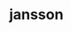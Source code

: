 ---
title: "jansson"
layout: cache
categories: [package, develop]
meta: {"compilers": ["apple-clang@16.0.0", "gcc@10.2.1", "gcc@10.5.0", "gcc@11.4.0", "gcc@13.3.0", "gcc@7.3.1", "gcc@7.5.0", "gcc@9.4.0", "intel-oneapi-compilers@2024.2.1", "intel-oneapi-compilers@2025.1.0"], "num_specs": 60, "num_specs_by_stack": {"aws-isc": 1, "aws-isc-aarch64": 1, "developer-tools": 3, "developer-tools-aarch64-linux-gnu": 8, "developer-tools-darwin": 6, "developer-tools-manylinux2014": 1, "developer-tools-x86_64_v3-linux-gnu": 7, "e4s": 7, "e4s-neoverse-v2": 7, "e4s-neoverse_v1": 2, "e4s-oneapi": 8, "e4s-power": 1, "radiuss": 8, "root": 60}, "oss": ["amzn2", "centos7", "rhel8", "sequoia", "ubuntu18.04", "ubuntu20.04", "ubuntu22.04"], "platforms": ["darwin", "linux"], "stacks": ["aws-isc", "aws-isc-aarch64", "developer-tools", "developer-tools-aarch64-linux-gnu", "developer-tools-darwin", "developer-tools-manylinux2014", "developer-tools-x86_64_v3-linux-gnu", "e4s", "e4s-neoverse-v2", "e4s-neoverse_v1", "e4s-oneapi", "e4s-power", "radiuss", "root"], "targets": ["aarch64", "neoverse_v1", "neoverse_v2", "ppc64le", "x86_64_v3"], "versions": ["2.14"]}
spec_details: [{"compiler": "gcc@11.4.0", "hash": "2hdtm2tnlpsj3exfsd56cn2bx7ocbf4u", "os": "ubuntu22.04", "platform": "linux", "size": "-", "stacks": ["e4s-neoverse_v1", "root"], "target": "neoverse_v1", "variants": ["build_system=cmake", "build_type=Release", "generator=make", "~ipo", "+shared"], "versions": ["2.14"]}, {"compiler": "apple-clang@16.0.0", "hash": "2xzpt2lfts7mhzgrv2wriv7zvblg36su", "os": "sequoia", "platform": "darwin", "size": "-", "stacks": ["developer-tools-darwin", "root"], "target": "aarch64", "variants": ["build_system=cmake", "build_type=Release", "generator=make", "~ipo", "+shared"], "versions": ["2.14"]}, {"compiler": "gcc@10.5.0", "hash": "32cmal67c6wxbxooljxt255o3kgumjkh", "os": "centos7", "platform": "linux", "size": "-", "stacks": ["developer-tools-x86_64_v3-linux-gnu", "root"], "target": "x86_64_v3", "variants": ["build_system=cmake", "build_type=Release", "generator=make", "~ipo", "+shared"], "versions": ["2.14"]}, {"compiler": "gcc@10.5.0", "hash": "4nv776axawqefnlwb6ry6bz7a4prtyl6", "os": "centos7", "platform": "linux", "size": "-", "stacks": ["developer-tools-x86_64_v3-linux-gnu", "root"], "target": "x86_64_v3", "variants": ["build_system=cmake", "build_type=Release", "generator=make", "~ipo", "+shared"], "versions": ["2.14"]}, {"compiler": "intel-oneapi-compilers@2024.2.1", "hash": "4qbn2tr75oh64y7rjlkjpe7dfvlnvdwz", "os": "ubuntu22.04", "platform": "linux", "size": "-", "stacks": ["e4s-oneapi", "root"], "target": "x86_64_v3", "variants": ["build_system=cmake", "build_type=Release", "generator=make", "~ipo", "+shared"], "versions": ["2.14"]}, {"compiler": "gcc@11.4.0", "hash": "5qe77onl3kwvfigf4q2bafnndddrhtow", "os": "ubuntu22.04", "platform": "linux", "size": "-", "stacks": ["e4s", "root"], "target": "x86_64_v3", "variants": ["build_system=cmake", "build_type=Release", "generator=make", "~ipo", "+shared"], "versions": ["2.14"]}, {"compiler": "gcc@7.5.0", "hash": "6ixeig3kiaen7jp6pdjc5rdo6iv3u4ly", "os": "ubuntu18.04", "platform": "linux", "size": "-", "stacks": ["developer-tools", "root"], "target": "x86_64_v3", "variants": ["build_system=cmake", "build_type=Release", "generator=make", "~ipo", "+shared"], "versions": ["2.14"]}, {"compiler": "gcc@11.4.0", "hash": "72o3zhmhqzkkriebaxkgenjhhgmcjbgw", "os": "ubuntu22.04", "platform": "linux", "size": "-", "stacks": ["e4s-neoverse-v2", "root"], "target": "neoverse_v2", "variants": ["build_system=cmake", "build_type=Release", "generator=make", "~ipo", "+shared"], "versions": ["2.14"]}, {"compiler": "gcc@11.4.0", "hash": "7a7nbo72p325ffsfisn3jc4o6mua6jfs", "os": "ubuntu22.04", "platform": "linux", "size": "-", "stacks": ["e4s-neoverse-v2", "root"], "target": "neoverse_v2", "variants": ["build_system=cmake", "build_type=Release", "generator=make", "~ipo", "+shared"], "versions": ["2.14"]}, {"compiler": "intel-oneapi-compilers@2024.2.1", "hash": "7tbur2nztzufjrs6lii64td7dny5uh6i", "os": "ubuntu22.04", "platform": "linux", "size": "-", "stacks": ["e4s-oneapi", "root"], "target": "x86_64_v3", "variants": ["build_system=cmake", "build_type=Release", "generator=make", "~ipo", "+shared"], "versions": ["2.14"]}, {"compiler": "gcc@9.4.0", "hash": "7u7nzv7v3fkqzxftl5yxzl7pw4hdbbf7", "os": "ubuntu20.04", "platform": "linux", "size": "-", "stacks": ["e4s-power", "root"], "target": "ppc64le", "variants": ["build_system=cmake", "build_type=Release", "generator=make", "~ipo", "+shared"], "versions": ["2.14"]}, {"compiler": "intel-oneapi-compilers@2024.2.1", "hash": "a2yevjy6wtq7rsivktov7s27zmhftf7i", "os": "ubuntu22.04", "platform": "linux", "size": "-", "stacks": ["e4s-oneapi", "root"], "target": "x86_64_v3", "variants": ["build_system=cmake", "build_type=Release", "generator=make", "~ipo", "+shared"], "versions": ["2.14"]}, {"compiler": "gcc@7.5.0", "hash": "adkcesddvt5ydcups2ybhf5apb4qkddt", "os": "ubuntu18.04", "platform": "linux", "size": "-", "stacks": ["radiuss", "root"], "target": "x86_64_v3", "variants": ["build_system=cmake", "build_type=Release", "generator=make", "~ipo", "+shared"], "versions": ["2.14"]}, {"compiler": "gcc@7.5.0", "hash": "bhr24wadmwudd2mf7cyk3q5k6ehlmyg5", "os": "ubuntu18.04", "platform": "linux", "size": "-", "stacks": ["radiuss", "root"], "target": "x86_64_v3", "variants": ["build_system=cmake", "build_type=Release", "generator=make", "~ipo", "+shared"], "versions": ["2.14"]}, {"compiler": "gcc@10.5.0", "hash": "dfddntofody2bosghe5gefy5je67qvhb", "os": "centos7", "platform": "linux", "size": "-", "stacks": ["developer-tools-x86_64_v3-linux-gnu", "root"], "target": "x86_64_v3", "variants": ["build_system=cmake", "build_type=Release", "generator=make", "~ipo", "+shared"], "versions": ["2.14"]}, {"compiler": "intel-oneapi-compilers@2025.1.0", "hash": "dncaydebngoevihnq7tpd5vg3r2gntph", "os": "ubuntu22.04", "platform": "linux", "size": "-", "stacks": ["e4s-oneapi", "root"], "target": "x86_64_v3", "variants": ["build_system=cmake", "build_type=Release", "generator=make", "~ipo", "+shared"], "versions": ["2.14"]}, {"compiler": "gcc@13.3.0", "hash": "dwtdhd3bozvtces2a4xpzqb2lfxonbcs", "os": "rhel8", "platform": "linux", "size": "-", "stacks": ["developer-tools-aarch64-linux-gnu", "root"], "target": "aarch64", "variants": ["build_system=cmake", "build_type=Release", "generator=make", "~ipo", "+shared"], "versions": ["2.14"]}, {"compiler": "gcc@13.3.0", "hash": "erdensunkaictqrxzjuc3nb5yjel3tru", "os": "rhel8", "platform": "linux", "size": "-", "stacks": ["developer-tools-aarch64-linux-gnu", "root"], "target": "aarch64", "variants": ["build_system=cmake", "build_type=Release", "generator=make", "~ipo", "+shared"], "versions": ["2.14"]}, {"compiler": "gcc@11.4.0", "hash": "f2p3tzksltf2grvrhvjr6xqlzojkykq5", "os": "ubuntu22.04", "platform": "linux", "size": "-", "stacks": ["e4s-neoverse_v1", "root"], "target": "neoverse_v1", "variants": ["build_system=cmake", "build_type=Release", "generator=make", "~ipo", "+shared"], "versions": ["2.14"]}, {"compiler": "gcc@7.5.0", "hash": "gvtzewmku54tx4svvkiha5xdyw2hck33", "os": "ubuntu18.04", "platform": "linux", "size": "-", "stacks": ["radiuss", "root"], "target": "x86_64_v3", "variants": ["build_system=cmake", "build_type=Release", "generator=make", "~ipo", "+shared"], "versions": ["2.14"]}, {"compiler": "gcc@13.3.0", "hash": "h7vbhgsuq6mey4onu7jq4g2xwiiog4ug", "os": "rhel8", "platform": "linux", "size": "-", "stacks": ["developer-tools-aarch64-linux-gnu", "root"], "target": "aarch64", "variants": ["build_system=cmake", "build_type=Release", "generator=make", "~ipo", "+shared"], "versions": ["2.14"]}, {"compiler": "intel-oneapi-compilers@2025.1.0", "hash": "hhuyolz55iet4gr2okwdamrbwvmclchr", "os": "ubuntu22.04", "platform": "linux", "size": "-", "stacks": ["e4s-oneapi", "root"], "target": "x86_64_v3", "variants": ["build_system=cmake", "build_type=Release", "generator=make", "~ipo", "+shared"], "versions": ["2.14"]}, {"compiler": "gcc@11.4.0", "hash": "hlcz56mxci3gccl4jcmdisjmpvlthrql", "os": "ubuntu22.04", "platform": "linux", "size": "-", "stacks": ["e4s", "root"], "target": "x86_64_v3", "variants": ["build_system=cmake", "build_type=Release", "generator=make", "~ipo", "+shared"], "versions": ["2.14"]}, {"compiler": "gcc@13.3.0", "hash": "hn3yk4tmfx2qthdnrl4oy4paq6oc37y7", "os": "rhel8", "platform": "linux", "size": "-", "stacks": ["developer-tools-aarch64-linux-gnu", "root"], "target": "aarch64", "variants": ["build_system=cmake", "build_type=Release", "generator=make", "~ipo", "+shared"], "versions": ["2.14"]}, {"compiler": "gcc@11.4.0", "hash": "hsamgqxxs6glpo2ua7sh6h7ivp7m2qeq", "os": "ubuntu22.04", "platform": "linux", "size": "-", "stacks": ["e4s-neoverse-v2", "root"], "target": "neoverse_v2", "variants": ["build_system=cmake", "build_type=Release", "generator=make", "~ipo", "+shared"], "versions": ["2.14"]}, {"compiler": "intel-oneapi-compilers@2025.1.0", "hash": "hwvnpdbbvcnwzwkxf5j5iakhi2dqcjve", "os": "ubuntu22.04", "platform": "linux", "size": "-", "stacks": ["e4s-oneapi", "root"], "target": "x86_64_v3", "variants": ["build_system=cmake", "build_type=Release", "generator=make", "~ipo", "+shared"], "versions": ["2.14"]}, {"compiler": "gcc@11.4.0", "hash": "icwdpivrzrrt2izgyu3q4ejjkrsoontm", "os": "ubuntu22.04", "platform": "linux", "size": "-", "stacks": ["e4s-neoverse-v2", "root"], "target": "neoverse_v2", "variants": ["build_system=cmake", "build_type=Release", "generator=make", "~ipo", "+shared"], "versions": ["2.14"]}, {"compiler": "gcc@11.4.0", "hash": "iiyt3epkkvlnxpvasu7xplpjhilsjrbl", "os": "ubuntu22.04", "platform": "linux", "size": "-", "stacks": ["e4s", "root"], "target": "x86_64_v3", "variants": ["build_system=cmake", "build_type=Release", "generator=make", "~ipo", "+shared"], "versions": ["2.14"]}, {"compiler": "gcc@13.3.0", "hash": "irjuvenagfezzam5dhjewcqbszfvdffy", "os": "rhel8", "platform": "linux", "size": "-", "stacks": ["developer-tools-aarch64-linux-gnu", "root"], "target": "aarch64", "variants": ["build_system=cmake", "build_type=Release", "generator=make", "~ipo", "+shared"], "versions": ["2.14"]}, {"compiler": "apple-clang@16.0.0", "hash": "jqjmeu3uehhj4yrpyenmcdvyfdqn5z2t", "os": "sequoia", "platform": "darwin", "size": "-", "stacks": ["developer-tools-darwin", "root"], "target": "aarch64", "variants": ["build_system=cmake", "build_type=Release", "generator=make", "~ipo", "+shared"], "versions": ["2.14"]}, {"compiler": "gcc@13.3.0", "hash": "jzh3gpkujm6najff6tfxe3mtuo3j2lno", "os": "rhel8", "platform": "linux", "size": "-", "stacks": ["developer-tools-aarch64-linux-gnu", "root"], "target": "aarch64", "variants": ["build_system=cmake", "build_type=Release", "generator=make", "~ipo", "+shared"], "versions": ["2.14"]}, {"compiler": "gcc@7.5.0", "hash": "kxuatnxniw5b2tvap54n66fo4d3sfz4y", "os": "ubuntu18.04", "platform": "linux", "size": "-", "stacks": ["radiuss", "root"], "target": "x86_64_v3", "variants": ["build_system=cmake", "build_type=Release", "generator=make", "~ipo", "+shared"], "versions": ["2.14"]}, {"compiler": "gcc@10.2.1", "hash": "ljot3bynnth36i7uzvsigvmrc62li56j", "os": "centos7", "platform": "linux", "size": "-", "stacks": ["developer-tools-manylinux2014", "root"], "target": "x86_64_v3", "variants": ["build_system=cmake", "build_type=Release", "generator=make", "~ipo", "+shared"], "versions": ["2.14"]}, {"compiler": "gcc@7.5.0", "hash": "llwzdaetpgcs3chgrdd4uufi52zebnnq", "os": "ubuntu18.04", "platform": "linux", "size": "-", "stacks": ["radiuss", "root"], "target": "x86_64_v3", "variants": ["build_system=cmake", "build_type=Release", "generator=make", "~ipo", "+shared"], "versions": ["2.14"]}, {"compiler": "gcc@7.5.0", "hash": "lo363pogio2w7iabh2egeq5c5ho4hvp4", "os": "ubuntu18.04", "platform": "linux", "size": "-", "stacks": ["radiuss", "root"], "target": "x86_64_v3", "variants": ["build_system=cmake", "build_type=Release", "generator=make", "~ipo", "+shared"], "versions": ["2.14"]}, {"compiler": "gcc@13.3.0", "hash": "mlsitmplas5pse4bpml3dg5jxtx6c3hg", "os": "rhel8", "platform": "linux", "size": "-", "stacks": ["developer-tools-aarch64-linux-gnu", "root"], "target": "aarch64", "variants": ["build_system=cmake", "build_type=Release", "generator=make", "~ipo", "+shared"], "versions": ["2.14"]}, {"compiler": "gcc@11.4.0", "hash": "mp3g6hpxnluvokcjqz4n5zpy347ax5gj", "os": "ubuntu22.04", "platform": "linux", "size": "-", "stacks": ["e4s-neoverse-v2", "root"], "target": "neoverse_v2", "variants": ["build_system=cmake", "build_type=Release", "generator=make", "~ipo", "+shared"], "versions": ["2.14"]}, {"compiler": "gcc@7.3.1", "hash": "n5wong474adeblnisgszduqnkv57rxhx", "os": "amzn2", "platform": "linux", "size": "-", "stacks": ["aws-isc", "root"], "target": "x86_64_v3", "variants": ["build_system=cmake", "build_type=Release", "generator=make", "~ipo", "+shared"], "versions": ["2.14"]}, {"compiler": "gcc@11.4.0", "hash": "n67rggqapqflsetjeicg4gz66efu345o", "os": "ubuntu22.04", "platform": "linux", "size": "-", "stacks": ["e4s-neoverse-v2", "root"], "target": "neoverse_v2", "variants": ["build_system=cmake", "build_type=Release", "generator=make", "~ipo", "+shared"], "versions": ["2.14"]}, {"compiler": "intel-oneapi-compilers@2025.1.0", "hash": "nkfpym6wwx7orjix27b72xom2dmwol4i", "os": "ubuntu22.04", "platform": "linux", "size": "-", "stacks": ["e4s-oneapi", "root"], "target": "x86_64_v3", "variants": ["build_system=cmake", "build_type=Release", "generator=make", "~ipo", "+shared"], "versions": ["2.14"]}, {"compiler": "gcc@11.4.0", "hash": "nrw2djx77ual5umzy5jdcxlnzahblqow", "os": "ubuntu22.04", "platform": "linux", "size": "-", "stacks": ["e4s", "root"], "target": "x86_64_v3", "variants": ["build_system=cmake", "build_type=Release", "generator=make", "~ipo", "+shared"], "versions": ["2.14"]}, {"compiler": "gcc@11.4.0", "hash": "o7gq3ds3vkhvzsxyseo6o5o2qu4qyybz", "os": "ubuntu22.04", "platform": "linux", "size": "-", "stacks": ["e4s-neoverse-v2", "root"], "target": "neoverse_v2", "variants": ["build_system=cmake", "build_type=Release", "generator=make", "~ipo", "+shared"], "versions": ["2.14"]}, {"compiler": "gcc@10.5.0", "hash": "ogiuzrxs4mxndfbslrusfmlg44ethbwa", "os": "centos7", "platform": "linux", "size": "-", "stacks": ["developer-tools-x86_64_v3-linux-gnu", "root"], "target": "x86_64_v3", "variants": ["build_system=cmake", "build_type=Release", "generator=make", "~ipo", "+shared"], "versions": ["2.14"]}, {"compiler": "gcc@7.5.0", "hash": "pjpfit6baznztzjvfg4x7iv4llj5y5ty", "os": "ubuntu18.04", "platform": "linux", "size": "-", "stacks": ["developer-tools", "root"], "target": "x86_64_v3", "variants": ["build_system=cmake", "build_type=Release", "generator=make", "~ipo", "+shared"], "versions": ["2.14"]}, {"compiler": "gcc@11.4.0", "hash": "r644lm5z3djo2bxcdmmpdcni74wcc65y", "os": "ubuntu22.04", "platform": "linux", "size": "-", "stacks": ["e4s", "root"], "target": "x86_64_v3", "variants": ["build_system=cmake", "build_type=Release", "generator=make", "~ipo", "+shared"], "versions": ["2.14"]}, {"compiler": "apple-clang@16.0.0", "hash": "sgwhpvfensn324g7qdl2ka7z4mwbav2j", "os": "sequoia", "platform": "darwin", "size": "-", "stacks": ["developer-tools-darwin", "root"], "target": "aarch64", "variants": ["build_system=cmake", "build_type=Release", "generator=make", "~ipo", "+shared"], "versions": ["2.14"]}, {"compiler": "gcc@10.5.0", "hash": "sw3f65ij4uw762rfwpcp2wfkmqipotra", "os": "centos7", "platform": "linux", "size": "-", "stacks": ["developer-tools-x86_64_v3-linux-gnu", "root"], "target": "x86_64_v3", "variants": ["build_system=cmake", "build_type=Release", "generator=make", "~ipo", "+shared"], "versions": ["2.14"]}, {"compiler": "gcc@11.4.0", "hash": "tdhxt66455eiwpx7zbzk6bsdqd6jwccm", "os": "ubuntu22.04", "platform": "linux", "size": "-", "stacks": ["e4s", "root"], "target": "x86_64_v3", "variants": ["build_system=cmake", "build_type=Release", "generator=make", "~ipo", "+shared"], "versions": ["2.14"]}, {"compiler": "gcc@7.5.0", "hash": "unplqbmh4gejvwddo2p6ocpurpxywhkc", "os": "ubuntu18.04", "platform": "linux", "size": "-", "stacks": ["developer-tools", "root"], "target": "x86_64_v3", "variants": ["build_system=cmake", "build_type=Release", "generator=make", "~ipo", "+shared"], "versions": ["2.14"]}, {"compiler": "gcc@7.3.1", "hash": "uy3tafkxy4e6wxiu2b4zvsd767eeppt6", "os": "amzn2", "platform": "linux", "size": "-", "stacks": ["aws-isc-aarch64", "root"], "target": "aarch64", "variants": ["build_system=cmake", "build_type=Release", "generator=make", "~ipo", "+shared"], "versions": ["2.14"]}, {"compiler": "apple-clang@16.0.0", "hash": "vayhguw46kjteeivlsbhgtk4ykzo5wp2", "os": "sequoia", "platform": "darwin", "size": "-", "stacks": ["developer-tools-darwin", "root"], "target": "aarch64", "variants": ["build_system=cmake", "build_type=Release", "generator=make", "~ipo", "+shared"], "versions": ["2.14"]}, {"compiler": "gcc@13.3.0", "hash": "w5saxhgxpnzg7hdtuvtbakfpn5mxcn5r", "os": "rhel8", "platform": "linux", "size": "-", "stacks": ["developer-tools-aarch64-linux-gnu", "root"], "target": "aarch64", "variants": ["build_system=cmake", "build_type=Release", "generator=make", "~ipo", "+shared"], "versions": ["2.14"]}, {"compiler": "gcc@7.5.0", "hash": "w7ejdrntk6vrepfgufqqdmeqt2ffworx", "os": "ubuntu18.04", "platform": "linux", "size": "-", "stacks": ["radiuss", "root"], "target": "x86_64_v3", "variants": ["build_system=cmake", "build_type=Release", "generator=make", "~ipo", "+shared"], "versions": ["2.14"]}, {"compiler": "apple-clang@16.0.0", "hash": "wbc2ibn5t4hvycd5l66h4ldwdcup5dnt", "os": "sequoia", "platform": "darwin", "size": "-", "stacks": ["developer-tools-darwin", "root"], "target": "aarch64", "variants": ["build_system=cmake", "build_type=Release", "generator=make", "~ipo", "+shared"], "versions": ["2.14"]}, {"compiler": "intel-oneapi-compilers@2025.1.0", "hash": "wdtqyy6uox4fghi35gnkflmtmgfuh3jf", "os": "ubuntu22.04", "platform": "linux", "size": "-", "stacks": ["e4s-oneapi", "root"], "target": "x86_64_v3", "variants": ["build_system=cmake", "build_type=Release", "generator=make", "~ipo", "+shared"], "versions": ["2.14"]}, {"compiler": "gcc@11.4.0", "hash": "wfdinbt5tlxc2zzysojme5lhl4q6qtc7", "os": "ubuntu22.04", "platform": "linux", "size": "-", "stacks": ["e4s", "root"], "target": "x86_64_v3", "variants": ["build_system=cmake", "build_type=Release", "generator=make", "~ipo", "+shared"], "versions": ["2.14"]}, {"compiler": "gcc@7.5.0", "hash": "xgzaw5jvbso7prtcrrrsg7lieswte4kh", "os": "ubuntu18.04", "platform": "linux", "size": "-", "stacks": ["radiuss", "root"], "target": "x86_64_v3", "variants": ["build_system=cmake", "build_type=Release", "generator=make", "~ipo", "+shared"], "versions": ["2.14"]}, {"compiler": "apple-clang@16.0.0", "hash": "xiwvh4ttg7mhnm2fbpdfkj6w3sv54bq6", "os": "sequoia", "platform": "darwin", "size": "-", "stacks": ["developer-tools-darwin", "root"], "target": "aarch64", "variants": ["build_system=cmake", "build_type=Release", "generator=make", "~ipo", "+shared"], "versions": ["2.14"]}, {"compiler": "gcc@10.5.0", "hash": "xodnjdztggyna7oazrhmncxbl2cmhmj2", "os": "centos7", "platform": "linux", "size": "-", "stacks": ["developer-tools-x86_64_v3-linux-gnu", "root"], "target": "x86_64_v3", "variants": ["build_system=cmake", "build_type=Release", "generator=make", "~ipo", "+shared"], "versions": ["2.14"]}, {"compiler": "gcc@10.5.0", "hash": "xv6shwslyhvshlunbko6gbpohjahiz5u", "os": "centos7", "platform": "linux", "size": "-", "stacks": ["developer-tools-x86_64_v3-linux-gnu", "root"], "target": "x86_64_v3", "variants": ["build_system=cmake", "build_type=Release", "generator=make", "~ipo", "+shared"], "versions": ["2.14"]}]
---